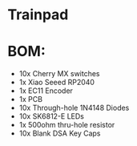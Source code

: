 # Trainpad

# BOM:
- 10x Cherry MX switches
- 1x Xiao Seeed RP2040
- 1x EC11 Encoder
- 1x PCB
- 10x Through-hole 1N4148 Diodes
- 10x SK6812-E LEDs
- 1x 500ohm thru-hole resistor
- 10x Blank DSA Key Caps